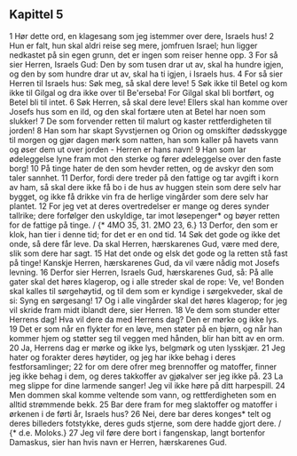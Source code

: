 ## Kapittel 5

1 Hør dette ord, en klagesang som jeg istemmer over dere, Israels hus!
2 Hun er falt, hun skal aldri reise seg mere, jomfruen Israel; hun ligger nedkastet på sin egen grunn, det er ingen som reiser henne opp.
3 For så sier Herren, Israels Gud: Den by som tusen drar ut av, skal ha hundre igjen, og den by som hundre drar ut av, skal ha ti igjen, i Israels hus.
4 For så sier Herren til Israels hus: Søk meg, så skal dere leve!
5 Søk ikke til Betel og kom ikke til Gilgal og dra ikke over til Be'erseba! For Gilgal skal bli bortført, og Betel bli til intet.
6 Søk Herren, så skal dere leve! Ellers skal han komme over Josefs hus som en ild, og den skal fortære uten at Betel har noen som slukker!
7 De som forvender retten til malurt og kaster rettferdigheten til jorden!
8 Han som har skapt Syvstjernen og Orion og omskifter dødsskygge til morgen og gjør dagen mørk som natten, han som kaller på havets vann og øser dem ut over jorden - Herren er hans navn!
9 Han som lar ødeleggelse lyne fram mot den sterke og fører ødeleggelse over den faste borg!
10 På tinge hater de den som hevder retten, og de avskyr den som taler sannhet.
11 Derfor, fordi dere treder på den fattige og tar avgift i korn av ham, så skal dere ikke få bo i de hus av huggen stein som dere selv har bygget, og ikke få drikke vin fra de herlige vingårder som dere selv har plantet.
12 For jeg vet at deres overtredelser er mange og deres synder tallrike; dere forfølger den uskyldige, tar imot løsepenger* og bøyer retten for de fattige på tinge. / {* 4MO 35, 31. 2MO 23, 6.}
13 Derfor, den som er klok, han tier i denne tid; for det er en ond tid.
14 Søk det gode og ikke det onde, så dere får leve. Da skal Herren, hærskarenes Gud, være med dere, slik som dere har sagt.
15 Hat det onde og elsk det gode og la retten stå fast på tinge! Kanskje Herren, hærskarenes Gud, da vil være nådig mot Josefs levning.
16 Derfor sier Herren, Israels Gud, hærskarenes Gud, så: På alle gater skal det høres klagerop, og i alle streder skal de rope: Ve, ve! Bonden skal kalles til sørgehøytid, og til dem som er kyndige i sørgekveder, skal de si: Syng en sørgesang!
17 Og i alle vingårder skal det høres klagerop; for jeg vil skride fram midt iblandt dere, sier Herren.
18 Ve dem som stunder etter Herrens dag! Hva vil dere da med Herrens dag? Den er mørke og ikke lys.
19 Det er som når en flykter for en løve, men støter på en bjørn, og når han kommer hjem og støtter seg til veggen med hånden, blir han bitt av en orm.
20 Ja, Herrens dag er mørke og ikke lys, belgmørk og uten lysskjær.
21 Jeg hater og forakter deres høytider, og jeg har ikke behag i deres festforsamlinger;
22 for om dere ofrer meg brennoffer og matoffer, finner jeg ikke behag i dem, og deres takkoffer av gjøkalver ser jeg ikke på.
23 La meg slippe for dine larmende sanger! Jeg vil ikke høre på ditt harpespill.
24 Men dommen skal komme veltende som vann, og rettferdigheten som en alltid strømmende bekk.
25 Bar dere fram for meg slaktoffer og matoffer i ørkenen i de førti år, Israels hus?
26 Nei, dere bar deres konges* telt og deres billeders fotstykke, deres guds stjerne, som dere hadde gjort dere. / {* d.e. Moloks.}
27 Jeg vil føre dere bort i fangenskap, langt bortenfor Damaskus, sier han hvis navn er Herren, hærskarenes Gud.
